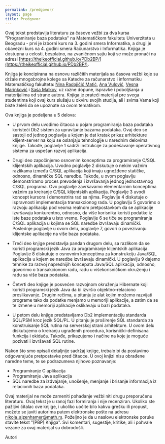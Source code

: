 ```yaml
---
permalink: /predgovor/
layout: page
title: Predgovor
---
```


Ovaj tekst predstavlja literaturu za časove vežbi za dva kursa "Programiranje baza podataka" na Matematičkom fakultetu Univerziteta u Beogradu - prvi je izborni kurs na 3. godini smera Informatika, a drugi je obavezni kurs na 4. godini smera Računarstvo i Informatika. Knjiga je dostupna u celosti, besplatno, na zvaničnom sajtu koji se može pronaći na adresi [https://theikeofficial.github.io/PDb2BP/](https://theikeofficial.github.io/PDb2BP/).

Knjiga je koncipirana na osnovu različitih materijala sa časova vežbi koje su držale mnogobrojne kolege sa Katedre za računarstvo i informatiku Matematičkog fakulteta: [Nina Radojičić Matić](http://www.math.rs/~nina), [Ana Vulović](http://www.math.rs/~aspasic), [Vesna Marinković](http://www.math.rs/~vesnam) i [Saša Malkov](http://www.math.rs/~smalkov), uz razne dopune, ispravke i poboljšanja u materijalima od strane autora. Knjiga je prateći materijal pre svega studentima koji ovaj kurs slušaju u okviru svojih studija, ali i svima Vama koji biste želeli da se upoznate sa ovom tematikom.

Ova knjiga je podeljena u 5 delova:

- U prvom delu uvodimo čitaoca u pojam programiranja baza podataka koristeći Db2 sistem za upravljanje bazama podataka. Ovaj deo se sastoji od jednog poglavlja u kojem je dat kratak prikaz arhitekture klijent-server na koju se oslanjaju tehnologije u narednim delovima knjige. Takođe, poglavlje 1 sadrži instrukcije za podešavanje operativnog sistema za uspešan razvoj aplikacija. 

- Drugi deo započinjemo osnovnim konceptima za programiranje C/SQL klijentskih aplikacija. Uvodno poglavlje 2 diskutuje o nekim važnim razlikama između C/SQL aplikacija koji imaju ugnežđene statičke, odnosno, dinamičke SQL naredbe. Takođe, u ovom poglavlju demonstriramo proces prevođenja i izvršavanja jednog jednostavnog C/SQL programa. Ovo poglavlje završavamo elementarnim konceptima važnim za kreiranje C/SQL klijentskih aplikacija. Poglavlje 3 uvodi koncept kursora i demonstrira rad sa njima. Poglavlje 4 diskutuje o ispravnosti implementacija transakcionog rada. U poglavlju 5 govorimo o razvoju aplikacija pod veoma realnom pretpostavkom da se aplikacije izvršavaju konkurentno, odnosno, da više korisnika koristi podatke iz iste baze podataka u isto vreme. Poglavlje 6 se tiče se programiranja C/SQL aplikacija u kojima se SQL naredbe izvršavaju dinamički. Poslednje poglavlje u ovom delu, poglavlje 7, govori o povezivanju klijentske aplikacije na više baza podataka.

- Treći deo knjige predstavlja pandan drugom delu, sa razlikom da se koristi programski jezik Java za programiranje klijentskih aplikacija. Poglavlje 8 diskutuje o osnovnim konceptima za konstrukciju Java/SQL aplikacija u kojem se naredbe izvršavaju dinamički. U poglavlju 9 dajemo tehnike za razvoj naprednijih koncepata Java/SQL aplikacija, odnosno, govorimo o transakcionom radu, radu u višekorisničkom okruženju i radu sa više baza podataka.

- Četvrti deo knjige je posvećen razvojnom okruženju Hibernate koji koristi programski jezik Java da bi izvršio objektno-relaciono preslikavanje. Drugim rečima, u pitanju je alat kojim možemo razvijati programe tako da podatke menjamo u memoriji aplikacije, a zatim da se te izmene u memoriji aplikacije oslikavaju u bazi podataka.

- U petom delu knjige predstavljamo Db2 implementaciju standarda SQL/PSM kroz jezik SQL/PL. U pitanju je proširenje SQL standarda za konstruisanje SQL rutina na serverskoj strani arhitekture. U ovom delu diskutujemo o kreiranju ugrađenih procedura, korisnički-definisana funkcija i okidača. Takođe, prikazujemo i načine na koje je moguće pozivati i izvršavati SQL rutine.

Nakon što smo opisali detaljnije sadržaj knjige, trebalo bi da postavimo odgovarajuće pretpostavke pred čitaoce. U ovoj knjizi nisu obrađene naredne teme, te se podrazumeva njihovo poznavanje:

- Programiranje C aplikacija
- Programiranje Java aplikacija
- SQL naredbe za izdvajanje, unošenje, menjanje i brisanje informacija iz relacionih baza podataka.

Ovaj materijal ne može zameniti pohađanje vežbi niti drugu preporučenu literaturu. Ovaj tekst je u ranoj fazi formiranja i nije recenziran. Ukoliko ste pažljivi čitalac ove knjige, i ukoliko uočite bilo kakvu grešku ili propust, možete se javiti autorima putem elektronske pošte na adresu [nikola_ajzenhamer@math.rs](mailto:nikola_ajzenhamer@math.rs). Poželjno je da u naslovu elektronske poruke stavite tekst "[PBP] Knjiga". Svi komentari, sugestije, kritike, ali i pohvale vezane za ovaj materijal su dobrodošli.

Autori
